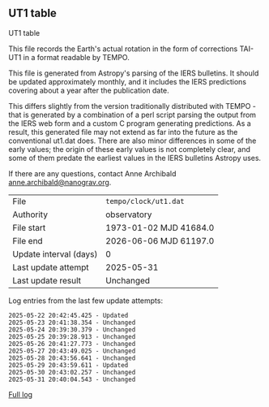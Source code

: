
## UT1 table

UT1 table

This file records the Earth's actual rotation in the form of
corrections TAI-UT1 in a format readable by TEMPO.

This file is generated from Astropy's parsing of the IERS
bulletins. It should be updated approximately monthly, and it
includes the IERS predictions covering about a year after the
publication date.

This differs slightly from the version traditionally distributed
with TEMPO - that is generated by a combination of a perl script
parsing the output from the IERS web form and a custom C program
generating predictions. As a result, this generated file may not
extend as far into the future as the conventional ut1.dat does.
There are also minor differences in some of the early values; the
origin of these early values is not completely clear, and some of
them predate the earliest values in the IERS bulletins Astropy uses.

If there are any questions, contact Anne Archibald
<anne.archibald@nanograv.org>.

|     |     |
|:--- |:--- |
| File | `tempo/clock/ut1.dat` |
| Authority | observatory |
| File start | 1973-01-02 MJD 41684.0 |
| File end | 2026-06-06 MJD 61197.0 |
| Update interval (days) | 0 |
| Last update attempt | 2025-05-31 |
| Last update result | Unchanged |

Log entries from the last few update attempts:
```
2025-05-22 20:42:45.425 - Updated
2025-05-23 20:41:38.354 - Unchanged
2025-05-24 20:39:30.379 - Unchanged
2025-05-25 20:39:28.913 - Unchanged
2025-05-26 20:41:27.773 - Unchanged
2025-05-27 20:43:49.025 - Unchanged
2025-05-28 20:43:56.641 - Unchanged
2025-05-29 20:43:59.611 - Updated
2025-05-30 20:43:02.257 - Unchanged
2025-05-31 20:40:04.543 - Unchanged
```
[Full log](https://raw.githubusercontent.com/ipta/pulsar-clock-corrections/main/log/tempo/clock/ut1.dat.log)
